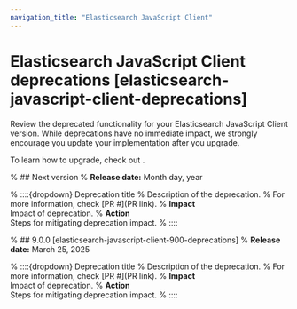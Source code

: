 ```yaml
---
navigation_title: "Elasticsearch JavaScript Client"
---
```


# Elasticsearch JavaScript Client deprecations [elasticsearch-javascript-client-deprecations]
Review the deprecated functionality for your Elasticsearch JavaScript Client version. While deprecations have no immediate impact, we strongly encourage you update your implementation after you upgrade.

To learn how to upgrade, check out <uprade docs>.

% ## Next version
% **Release date:** Month day, year

% ::::{dropdown} Deprecation title
% Description of the deprecation.
% For more information, check [PR #](PR link).
% **Impact**<br> Impact of deprecation. 
% **Action**<br> Steps for mitigating deprecation impact.
% ::::

% ## 9.0.0 [elasticsearch-javascript-client-900-deprecations]
% **Release date:** March 25, 2025

% ::::{dropdown} Deprecation title
% Description of the deprecation.
% For more information, check [PR #](PR link).
% **Impact**<br> Impact of deprecation. 
% **Action**<br> Steps for mitigating deprecation impact.
% ::::